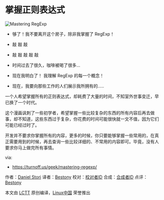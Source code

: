 掌握正则表达式
=====

![Mastering RegExp](https://turnoff.us/image/en/regexp.png)

- 够了！我不要离开这个房子，除非我掌握了 RegExp！


- 敲 敲 敲
- 敲 敲 敲 敲 敲


- 时间过去了很久，咖啡被喝了很多...
- 现在我明白了！ 我理解 RegExp 的每一个概念！


- 现在，我要向那些工作的人们展示我所拥有的.....

一个人希望掌握所有的正则表达式，却耗费了大量的时间，不知室外世事变迁，早已换了一个时代。

这个漫画讽刺了一些初学者，希望掌握一些比较复杂的东西的所有内容后再去做事，却不知道，这些东西过于复杂，你花费的时间可能很快就一文不值，因为它们可能已经过时了。

开发并不要求你掌握所有的内容，更多的时候，你只要能够掌握一些常用的，在真正需要用到的时候，再去查询一些比较详细的、不常用的内容即可。毕竟，没有人要求你马上做完所有事情。


via:
- https://turnoff.us/geek/mastering-regexp/

作者：[Daniel Stori][a]
译者：[Bestony](https://github.com/Bestony)
校对：[校对者ID](https://github.com/校对者ID)
合成：[合成者ID](https://github.com/合成者ID)
点评：[Bestony](https://github.com/Bestony)

本文由 [LCTT](https://github.com/LCTT/TranslateProject) 原创编译，[Linux中国](https://linux.cn/) 荣誉推出

[a]:http://turnoff.us/about/
